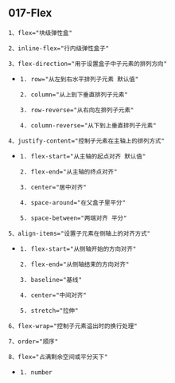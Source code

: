 ## 017-Flex

`1、flex="块级弹性盒"`

`2、inline-flex="行内级弹性盒子"`

`3、flex-direction="用于设置盒子中子元素的排列方向"`

- `1. row="从左到右水平排列子元素 默认值"`

  `2. column="从上到下垂直排列子元素"`

  `3. row-reverse="从右向左排列子元素"`

  `4. column-reverse="从下到上垂直排列子元素"`

`4、justify-content="控制子元素在主轴上的排列方式"`

- `1. flex-start="从主轴的起点对齐 默认值"`

  `2. flex-end="从主轴的终点对齐"`

  `3. center="居中对齐"`

  `4. space-around="在父盒子里平分"`

  `5. space-between="两端对齐 平分"`

`5、align-items="设置子元素在侧轴上的对齐方式"`

- `1. flex-start="从侧轴开始的方向对齐"`

  `2. flex-end="从侧轴结束的方向对齐"`

  `3. baseline="基线"`

  `4. center="中间对齐" `

  `5. stretch="拉伸"`

`6、flex-wrap="控制子元素溢出时的换行处理"`

`7、order="顺序"`

`8、flex="占满剩余空间或平分天下"`

- `1. number`





